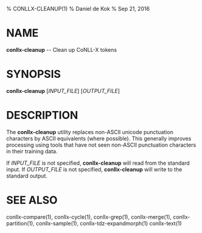 % CONLLX-CLEANUP(1)
% Daniel de Kok
% Sep 21, 2016

NAME
====

**conllx-cleanup** -- Clean up CoNLL-X tokens

SYNOPSIS
========

**conllx-cleanup** [*INPUT_FILE*] [*OUTPUT_FILE*]

DESCRIPTION
===========

The **conllx-cleanup** utility replaces non-ASCII unicode punctuation
characters by ASCII equivalents (where possible). This generally improves
processing using tools that have not seen non-ASCII punctuation characters
in their training data.

If *INPUT_FILE* is not specified, **conllx-cleanup** will read from the
standard input. If *OUTPUT_FILE* is not specified, **conllx-cleanup** will
write to the standard output.

SEE ALSO
========

conllx-compare(1),
conllx-cycle(1),
conllx-grep(1),
conllx-merge(1),
conllx-partition(1),
conllx-sample(1),
conllx-tdz-expandmorph(1)
conllx-text(1)

